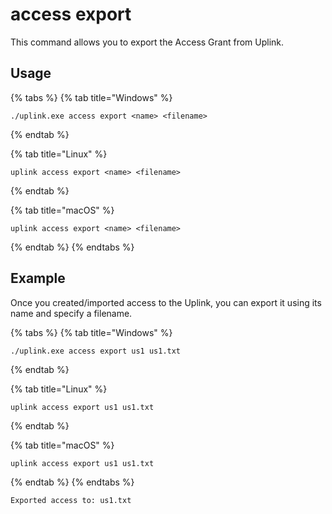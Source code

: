 # access export

This command allows you to export the Access Grant from Uplink.

## Usage

{% tabs %}
{% tab title="Windows" %}
```
./uplink.exe access export <name> <filename>
```
{% endtab %}

{% tab title="Linux" %}
```
uplink access export <name> <filename>
```
{% endtab %}

{% tab title="macOS" %}
```
uplink access export <name> <filename>
```
{% endtab %}
{% endtabs %}

## Example

Once you created/imported access to the Uplink, you can export it using its name and specify a filename.

{% tabs %}
{% tab title="Windows" %}
```
./uplink.exe access export us1 us1.txt
```
{% endtab %}

{% tab title="Linux" %}
```
uplink access export us1 us1.txt
```
{% endtab %}

{% tab title="macOS" %}
```
uplink access export us1 us1.txt
```
{% endtab %}
{% endtabs %}

```
Exported access to: us1.txt
```

